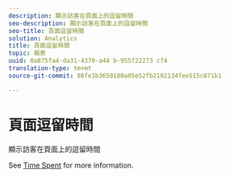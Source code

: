 ```yaml
---
description: 顯示訪客在頁面上的逗留時間
seo-description: 顯示訪客在頁面上的逗留時間
seo-title: 頁面逗留時間
solution: Analytics
title: 頁面逗留時間
topic: 報表
uuid: 0a875fa4-da31-4370-a44 b-955f22273 cf4
translation-type: tm+mt
source-git-commit: 86fe1b3650100a05e52fb2102134fee515c871b1

---
```



# 頁面逗留時間

顯示訪客在頁面上的逗留時間

See [Time Spent](../../../components/c-variables/c-metrics/metrics-time-spent.md#concept_1241109A742947C9B73E5E2CA2362559) for more information.
